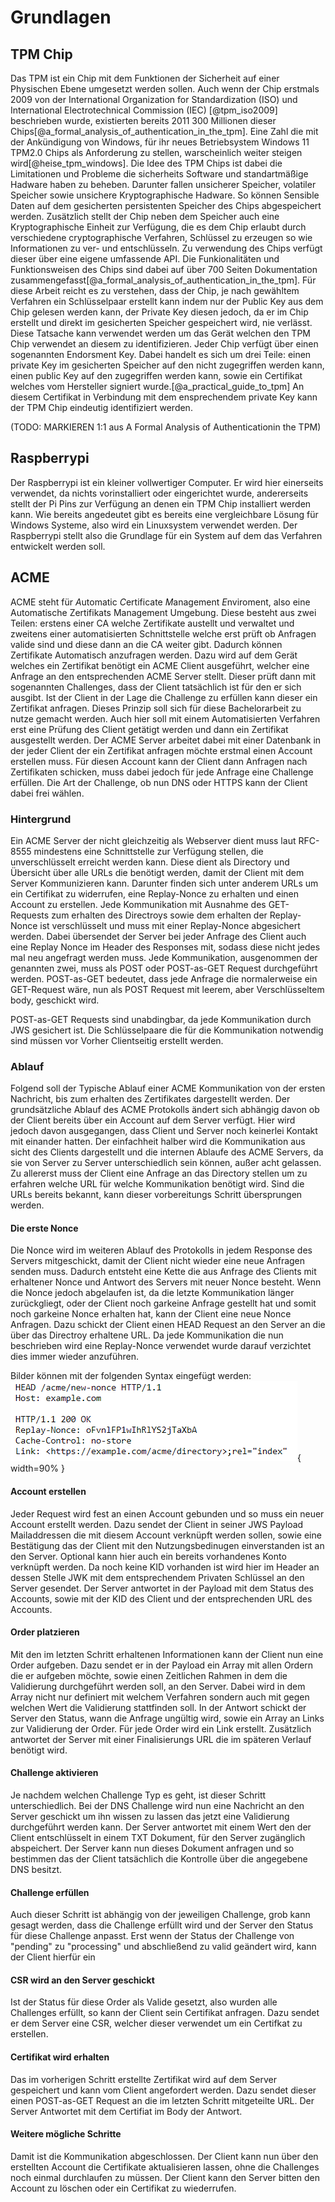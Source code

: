 # Grundlagen

## TPM Chip
Das TPM ist ein Chip mit dem Funktionen der Sicherheit auf einer Physischen Ebene umgesetzt werden sollen. Auch wenn der Chip erstmals 2009 von der International Organization for Standardization (ISO) und International Electrotechnical Commission (IEC) [@tpm_iso2009] beschrieben wurde, existierten bereits 2011 300 Millionen dieser Chips[@a_formal_analysis_of_authentication_in_the_tpm]. Eine Zahl die mit der Ankündigung von Windows, für ihr neues Betriebsystem Windows 11 TPM2.0 Chips als Anforderung zu stellen, warscheinlich weiter steigen wird[@heise_tpm_windows]. Die Idee des TPM Chips ist dabei die Limitationen und Probleme die sicherheits Software und standartmäßige Hadware haben zu beheben. Darunter fallen unsicherer Speicher, volatiler Speicher sowie unsichere Kryptographische Hadware. So können Sensible Daten auf dem gesicherten persistenten Speicher des Chips abgespeichert werden. Zusätzlich stellt der Chip neben dem Speicher auch eine Kryptographische Einheit zur Verfügung, die es dem Chip erlaubt durch verschiedene cryptographische Verfahren, Schlüssel zu erzeugen so wie Informationen zu ver- und entschlüsseln. Zu verwendung des Chips verfügt dieser über eine eigene umfassende API. Die Funkionalitäten und Funktionsweisen des Chips sind dabei auf über 700 Seiten Dokumentation zusammengefasst[@a_formal_analysis_of_authentication_in_the_tpm]. Für diese Arbeit reicht es zu verstehen, dass der Chip, je nach gewähltem Verfahren ein Schlüsselpaar erstellt kann indem nur der Public Key aus dem Chip gelesen werden kann, der Private Key diesen jedoch, da er im Chip erstellt und direkt im gesicherten Speicher gespeichert wird, nie verlässt. Diese Tatsache kann verwendet werden um das Gerät welchen den TPM Chip verwendet an diesem zu identifizieren. Jeder Chip verfügt über einen sogenannten Endorsment Key. Dabei handelt es sich um drei Teile: einen private Key im gesicherten Speicher auf den nicht zugegriffen werden kann, einen public Key auf den zugegriffen werden kann, sowie ein Certifikat welches vom Hersteller signiert wurde.[@a_practical_guide_to_tpm] An diesem Certifikat in Verbindung mit dem ensprechendem private Key kann der TPM Chip eindeutig identifiziert werden.

(TODO: MARKIEREN 1:1 aus A Formal Analysis of Authenticationin the TPM)

## Raspberrypi
Der Raspberrypi ist ein kleiner vollwertiger Computer. Er wird hier einerseits verwendet, da nichts vorinstalliert oder eingerichtet wurde, andererseits stellt der Pi Pins zur Verfügung an denen ein TPM Chip installiert werden kann.
Wie bereits angedeutet gibt es bereits eine vergleichbare Lösung für Windows Systeme, also wird ein Linuxsystem verwendet werden. Der Raspberrypi stellt also die Grundlage für ein System auf dem das Verfahren entwickelt werden soll.

## ACME
ACME steht für *A*utomatic *C*ertificate *M*anagement *E*nviroment, also eine Automatische Zertifikats Management Umgebung. Diese besteht aus zwei Teilen: erstens einer CA welche Zertifikate austellt und verwaltet und zweitens einer automatisierten Schnittstelle welche erst prüft ob Anfragen valide sind und diese dann an die CA weiter gibt. Dadurch können Zertifikate Automatisch anzufragen werden. Dazu wird auf dem Gerät welches ein Zertifikat benötigt ein ACME Client ausgeführt, welcher eine Anfrage an den entsprechenden ACME Server stellt. Dieser prüft dann mit sogenannten Challenges, dass der Client tatsächlich ist für den er sich ausgibt. Ist der Client in der Lage die Challenge zu erfüllen kann dieser ein Zertifikat anfragen. Dieses Prinzip soll sich für diese Bachelorarbeit zu nutze gemacht werden. Auch hier soll mit einem Automatisierten Verfahren erst eine Prüfung des Client getätigt werden und dann ein Zertifikat ausgestellt werden.
Der ACME Server arbeitet dabei mit einer Datenbank in der jeder Client der ein Zertifikat anfragen möchte erstmal einen Account erstellen muss. Für diesen Account kann der Client dann Anfragen nach Zertifikaten schicken, muss dabei jedoch für jede Anfrage eine Challenge erfüllen. Die Art der Challenge, ob nun DNS oder HTTPS kann der Client dabei frei wählen.

### Hintergrund
Ein ACME Server der nicht gleichzeitig als Webserver dient muss laut RFC-8555 mindestens eine Schnittstelle zur Verfügung stellen, die unverschlüsselt erreicht werden kann. Diese dient als Directory und Übersicht über alle URLs die benötigt werden, damit der Client mit dem Server Kommunizieren kann. Darunter finden sich unter anderem URLs um ein Certifikat zu widerrufen, eine Replay-Nonce zu erhalten und einen Account zu erstellen. Jede Kommunikation mit Ausnahme des GET-Requests zum erhalten des Directroys sowie dem erhalten der Replay-Nonce ist verschlüsselt und muss mit einer Replay-Nonce abgesichert werden. Dabei übersendet der Server bei jeder Anfrage des Client auch eine Replay Nonce im Header des Responses mit, sodass diese nicht jedes mal neu angefragt werden muss. Jede Kommunikation, ausgenommen der genannten zwei, muss als POST oder POST-as-GET Request durchgeführt werden. POST-as-GET bedeutet, dass jede Anfrage die normalerweise ein GET-Request wäre, nun als POST Request mit leerem, aber Verschlüsseltem body, geschickt wird.

POST-as-GET Requests sind unabdingbar, da jede Kommunikation durch JWS gesichert ist. Die Schlüsselpaare die für die Kommunikation notwendig sind müssen vor Vorher Clientseitig erstellt werden.
<!-- TODO: soll ich den Abastz umformulieren?
                    | newNonce   | New nonce          |
                    |            |                    |
                    | newAccount | New account        |
                    |            |                    |
                    | newOrder   | New order          |
                    |            |                    |
                    | newAuthz   | New authorization  |
                    |            |                    |
                    | revokeCert | Revoke certificate |
                    |            |                    |
                    | keyChange
-->

### Ablauf
Folgend soll der Typische Ablauf einer ACME Kommunikation von der ersten Nachricht, bis zum erhalten des Zertifikates dargestellt werden. Der grundsätzliche Ablauf des ACME Protokolls ändert sich abhängig davon ob der Client bereits über ein Account auf dem Server verfügt. Hier wird jedoch davon ausgegangen, dass Client und Server noch keinerlei Kontakt mit einander hatten. Der einfachheit halber wird die Kommunikation aus sicht des Clients dargestellt und die internen Ablaufe des ACME Servers, da sie von Server zu Server unterschiedlich sein können, außer acht gelassen.
Zu allererst muss der Client eine Anfrage an das Directory stellen um zu erfahren welche URL für welche Kommunikation benötigt wird. Sind die URLs bereits bekannt, kann dieser vorbereitungs Schritt übersprungen werden.


#### Die erste Nonce
Die Nonce wird im weiteren Ablauf des Protokolls in jedem Response des Servers mitgeschickt, damit der Client nicht wieder eine neue Anfragen senden muss. Dadurch entsteht eine Kette die aus Anfrage des Clients mit erhaltener Nonce und Antwort des Servers mit neuer Nonce besteht. Wenn die Nonce jedoch abgelaufen ist, da die letzte Kommunikation länger zurückgliegt, oder der Client noch garkeine Anfrage gestellt hat und somit noch garkeine Nonce erhalten hat, kann der Client eine neue Nonce Anfragen. Dazu schickt der Client einen HEAD Request an den Server an die über das Directroy erhaltene URL. Da jede Kommunikation die nun beschrieben wird eine Replay-Nonce verwendet wurde darauf verzichtet dies immer wieder anzuführen.
<!--
TODO: Soll ich hier ein Beispiel oder Bild einfügen?
-->
Bilder können mit der folgenden Syntax eingefügt werden:
![Bildunterschrift \label{mein_label}](source/figures/AblaufGetNonce.png){ width=90% }


#### Account erstellen
Jeder Request wird fest an einen Account gebunden und so muss ein neuer Account erstellt werden. Dazu sendet der Client in seiner JWS Payload Mailaddressen die mit diesem Account verknüpft werden sollen, sowie eine Bestätigung das der Client mit den Nutzungsbedinugen einverstanden ist an den Server. Optional kann hier auch ein bereits vorhandenes Konto verknüpft werden. Da noch keine KID vorhanden ist wird hier im Header an dessen Stelle JWK mit dem entsprechendem Privaten Schlüssel an den Server gesendet.
Der Server antwortet in der Payload mit dem Status des Accounts, sowie mit der KID des Client und der entsprechenden URL des Accounts.

#### Order platzieren
Mit den im letzten Schritt erhaltenen Informationen kann der Client nun eine Order aufgeben. Dazu sendet er in der Payload ein Array mit allen Ordern die er aufgeben möchte, sowie einen Zeitlichen Rahmen in dem die Validierung durchgeführt werden soll, an den Server. Dabei wird in dem Array nicht nur definiert mit welchem Verfahren sondern auch mit gegen welchen Wert die Validierung stattfinden soll.
In der Antwort schickt der Server den Status, wann die Anfrage ungültig wird, sowie ein Array an Links zur Validierung der Order. Für jede Order wird ein Link erstellt. Zusätzlich antwortet der Server mit einer Finalisierungs URL die im späteren Verlauf benötigt wird.

#### Challenge aktivieren
Je nachdem welchen Challenge Typ es geht, ist dieser Schritt unterschiedlich. Bei der DNS Challenge wird nun eine Nachricht an den Server geschickt um ihn wissen zu lassen das jetzt eine Validierung durchgeführt werden kann. Der Server antwortet mit einem Wert den der Client entschlüsselt in einem TXT Dokument, für den Server zugänglich abspeichert. Der Server kann nun dieses Dokument anfragen und so bestimmen das der Client tatsächlich die Kontrolle über die angegebene DNS besitzt.

#### Challenge erfüllen
Auch dieser Schritt ist abhängig von der jeweiligen Challenge, grob kann gesagt werden, dass die Challenge erfüllt wird und der Server den Status für diese Challenge anpasst. Erst wenn der Status der Challenge von "pending" zu "processing" und abschließend zu valid geändert wird, kann der Client hierfür ein

#### CSR wird an den Server geschickt
Ist der Status für diese Order als Valide gesetzt, also wurden alle Challenges erfüllt, so kann der Client sein Certifikat anfragen. Dazu sendet er dem Server eine CSR, welcher dieser verwendet um ein Certifkat zu erstellen.

#### Certifikat wird erhalten
Das im vorherigen Schritt erstellte Zertifikat wird auf dem Server gespeichert und kann vom Client angefordert werden. Dazu sendet dieser einen POST-as-GET Request an die im letzten Schritt mitgeteilte URL. Der Server Antwortet mit dem Certifiat im Body der Antwort.

#### Weitere mögliche Schritte
Damit ist die Kommunikation abgeschlossen. Der Client kann nun über den erstellten Account die Certifikate aktualisieren lassen, ohne die Challenges noch einmal durchlaufen zu müssen. Der Client kann den Server bitten den Account zu löschen oder ein Certifikat zu wiederrufen.
